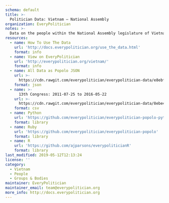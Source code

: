 ```yaml
---
schema: default
title: >-
  Politician Data: Vietnam — National Assembly
organization: EveryPolitician
notes: >-
  Data on the people within the National Assembly legislature of Vietnam.
resources:
  - name: How To Use The Data
    url: 'http://docs.everypolitician.org/use_the_data.html'
    format: info
  - name: View on EveryPolitician
    url: 'http://everypolitician.org/vietnam/'
    format: info
  - name: All Data as Popolo JSON
    url: >-
      https://cdn.rawgit.com/everypolitician/everypolitician-data/e8ebfd8330577bf3eca48bc62d7d471ad92b61ad/data/Vietnam/National_Assembly/ep-popolo-v1.0.json
    format: json
  - name: >-
      13th Congress: 2011-07-25 to 2016-05-22
    url: >-
      https://cdn.rawgit.com/everypolitician/everypolitician-data/8ebe4441897420d953a940766d623132e2838958/data/Vietnam/National_Assembly/term-13.csv
    format: csv
  - name: Python
    url: 'https://github.com/everypolitician/everypolitician-popolo-python'
    format: library
  - name: Ruby
    url: 'https://github.com/everypolitician/everypolitician-popolo'
    format: library
  - name: R
    url: 'https://github.com/ajparsons/everypoliticianR'
    format: library
last_modified: 2019-05-12T12:13:24
license: ''
category:
  - Vietnam
  - People
  - Groups & Bodies
maintainer: EveryPolitician
maintainer_email: team@everypolitician.org
more_info: http://docs.everypolitician.org
---
```

